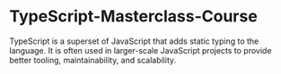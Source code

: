 # TypeScript-Masterclass-Course
TypeScript is a superset of JavaScript that adds static typing to the language. It is often used in larger-scale JavaScript projects to provide better tooling, maintainability, and scalability.
